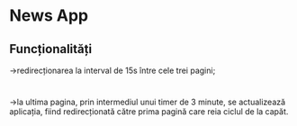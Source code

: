 # News App

## Funcționalități
->redirecționarea la interval de 15s între cele trei pagini;
#
->la ultima pagina, prin intermediul unui timer de 3 minute, se actualizează aplicația, fiind redirecționată către prima pagină care reia ciclul de la capăt.






